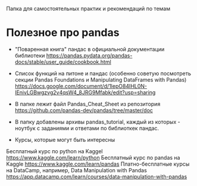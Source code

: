 Папка для самостоятельных практик и рекомендаций по темам
 
# Полезное про pandas

- "Поваренная книга" пандас в официальной документации библиотеки https://pandas.pydata.org/pandas-docs/stable/user_guide/cookbook.html
- Список функций на питоне и пандас (особенно советую посмотреть секции Pandas Foundations и Manipulating DataFrames with Pandas) 
https://docs.google.com/document/d/1lepO84IHL0N-lEnivLGBwgzvg2v4qsW4_8JRG9Mfabk/edit?usp=sharing

- В папке лежит файл Pandas_Cheat_Sheet из репозитория https://github.com/pandas-dev/pandas/tree/master/doc

- В папку добавлены архивы pandas_tutorial, каждый из которых - ноутбук с заданиями и ответами по библиоткек пандас.

- Курсы, которые могут быть интересны

Бесплатный курс по python на Kaggel https://www.kaggle.com/learn/python
Бесплатный курс по pandas на Kaggle https://www.kaggle.com/learn/pandas
Платно-бесплатные курсы на DataCamp, например, Data Manipulation with Pandas 
https://app.datacamp.com/learn/courses/data-manipulation-with-pandas
